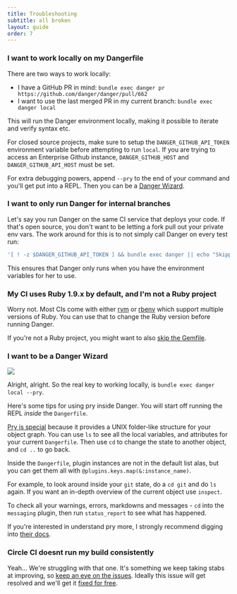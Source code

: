 ```yaml
---
title: Troubleshooting
subtitle: all broken
layout: guide
order: 7
---
```


### I want to work locally on my Dangerfile

There are two ways to work locally:

* I have a GitHub PR in mind: `bundle exec danger pr https://github.com/danger/danger/pull/662`
* I want to use the last merged PR in my current branch: `bundle exec danger local`

This will run the Danger environment locally, making it possible to iterate and verify syntax etc.

For closed source projects, make sure to setup the `DANGER_GITHUB_API_TOKEN` environment variable before attempting to run `local`.  If you are trying to access an Enterprise Github instance, `DANGER_GITHUB_HOST` and `DANGER_GITHUB_API_HOST` must be set.

For extra debugging powers, append `--pry` to the end of your command and you'll get put into a REPL. Then you can be a [Danger Wizard](#i-want-to-be-a-danger-wizard).


### I want to only run Danger for internal branches

Let's say you run Danger on the same CI service that deploys your code. If that's open source, you don't want to be letting a fork pull out your private env vars. The work around for this is to not simply call Danger on every test run:

``` sh
'[ ! -z $DANGER_GITHUB_API_TOKEN ] && bundle exec danger || echo "Skipping Danger for External Contributor"'
```  

This ensures that Danger only runs when you have the environment variables for her to use.

### My CI uses Ruby 1.9.x by default, and I'm not a Ruby project

Worry not. Most CIs come with either [rvm][rvm] or [rbenv][rbenv] which support multiple versions of Ruby. You can use that to change the Ruby version before running Danger.

If you're not a Ruby project, you might want to also [skip the Gemfile][skip_gemfile].

### I want to be a Danger Wizard

![](http://i.imgur.com/QCwKwKQ.gif)

Alright, alright. So the real key to working locally, is `bundle exec danger local --pry`.

Here's some tips for using pry inside Danger. You will start off running the REPL _inside_ the `Dangerfile`.

[Pry is special][pry] because it provides a UNIX folder-like structure for your object graph. You can use `ls` to see all the local variables, and attributes for your current `Dangerfile`. Then use `cd` to change the state to another object, and `cd ..` to go back.

Inside the `Dangerfile`, plugin instances are not in the default list alas, but you can get them all with `@plugins.keys.map(&:instance_name)`.

For example, to look around inside your `git` state, do a `cd git` and do `ls` again. If you want an in-depth overview of the current object use `inspect`.

To check all your warnings, errors, markdowns and messages - `cd` into the `messaging` plugin, then run `status_report` to see what has happened.

If you're interested in understand pry more, I strongly recommend digging into [their docs][pry].

### Circle CI doesnt run my build consistently

Yeah... We're struggling with that one. It's something we keep taking stabs at improving, so [keep an eye on the issues][circle_issues]. Ideally this issue will get resolved and we'll get it [fixed for free][circle_pr].


[circle_issues]: https://github.com/danger/danger/search?q=circle&state=open&type=Issues&utf8=✓
[circle_pr]: https://discuss.circleci.com/t/pull-requests-not-triggering-build/1213
[pry]: http://pry.github.io
[rvm]: http://rvm.io
[rbenv]: https://github.com/rbenv/rbenv
[skip_gemfile]: /guides/getting_started.html#installation-without-bundler
